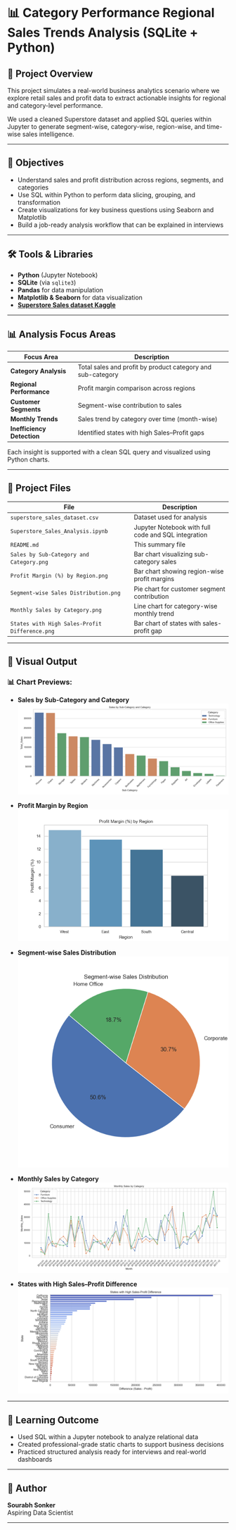 # 📊 Category Performance Regional Sales Trends Analysis (SQLite + Python)




## 📌 Project Overview

This project simulates a real-world business analytics scenario where we explore retail sales and profit data to extract actionable insights for regional and category-level performance.  

We used a cleaned Superstore dataset and applied SQL queries within Jupyter to generate segment-wise, category-wise, region-wise, and time-wise sales intelligence.

---

## 🎯 Objectives

- Understand sales and profit distribution across regions, segments, and categories
- Use SQL within Python to perform data slicing, grouping, and transformation
- Create visualizations for key business questions using Seaborn and Matplotlib
- Build a job-ready analysis workflow that can be explained in interviews

---

## 🛠 Tools & Libraries

- **Python** (Jupyter Notebook)
- **SQLite** (via `sqlite3`)
- **Pandas** for data manipulation
- **Matplotlib & Seaborn** for data visualization
- [**Superstore Sales dataset Kaggle**](https://www.kaggle.com/datasets/vivek468/superstore-dataset-final)

---

## 📊 Analysis Focus Areas

| Focus Area                 | Description                                                             |
|---------------------------|-------------------------------------------------------------------------|
| **Category Analysis**     | Total sales and profit by product category and sub-category              |
| **Regional Performance**  | Profit margin comparison across regions                                  |
| **Customer Segments**     | Segment-wise contribution to sales                                       |
| **Monthly Trends**        | Sales trend by category over time (month-wise)                           |
| **Inefficiency Detection**| Identified states with high Sales–Profit gaps                            |

Each insight is supported with a clean SQL query and visualized using Python charts.

---

## 📁 Project Files

| File                                  | Description                                          |
|---------------------------------------|------------------------------------------------------|
| `superstore_sales_dataset.csv`        | Dataset used for analysis                           |
| `Superstore_Sales_Analysis.ipynb`     | Jupyter Notebook with full code and SQL integration |
| `README.md`                           | This summary file                                   |
| `Sales by Sub-Category and Category.png` | Bar chart visualizing sub-category sales        |
| `Profit Margin (%) by Region.png`     | Bar chart showing region-wise profit margins        |
| `Segment-wise Sales Distribution.png` | Pie chart for customer segment contribution         |
| `Monthly Sales by Category.png`       | Line chart for category-wise monthly trend          |
| `States with High Sales-Profit Difference.png` | Bar chart of states with sales-profit gap     |

---

## 📘 Visual Output

### 📊 Chart Previews:

- **Sales by Sub-Category and Category**  
  ![Sales by Sub-Category and Category](https://github.com/Sourabh1710/Category-Performance-Regional-Sales-Trends-Analysis/blob/main/Charts/Sales%20by%20Sub-Category%20and%20Category.png)

- **Profit Margin by Region**  
  ![Profit Margin by Region](https://github.com/Sourabh1710/Category-Performance-Regional-Sales-Trends-Analysis/blob/main/Charts/Profit%20Margin%20(%25)%20by%20Region.png)

- **Segment-wise Sales Distribution**  
  ![Segment-wise Sales Distribution](https://github.com/Sourabh1710/Category-Performance-Regional-Sales-Trends-Analysis/blob/main/Charts/Segment-wise%20Sales%20Distribution.png)

- **Monthly Sales by Category**  
  ![Monthly Sales by Category](https://github.com/Sourabh1710/Category-Performance-Regional-Sales-Trends-Analysis/blob/main/Charts/Monthly%20Sales%20by%20Category.png)

- **States with High Sales–Profit Difference**  
  ![States with High Sales-Profit Difference](https://github.com/Sourabh1710/Category-Performance-Regional-Sales-Trends-Analysis/blob/main/Charts/States%20with%20High%20Sales-Profit%20Difference.png)


---

## 📘 Learning Outcome

- Used SQL within a Jupyter notebook to analyze relational data
- Created professional-grade static charts to support business decisions
- Practiced structured analysis ready for interviews and real-world dashboards

---

## 👤 Author

**Sourabh Sonker**  
Aspiring Data Scientist

---
